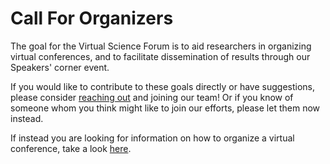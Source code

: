 # Call For Organizers

The goal for the Virtual Science Forum is to aid researchers in organizing virtual conferences, and to facilitate dissemination of results through our Speakers' corner event.

If you would like to contribute to these goals directly or have suggestions, please consider [reaching out](contact.md) and joining our team!
Or if you know of someone whom you think might like to join our efforts, please let them now instead.

If instead you are looking for information on how to organize a virtual conference, take a look [here](organizerguide.md).
